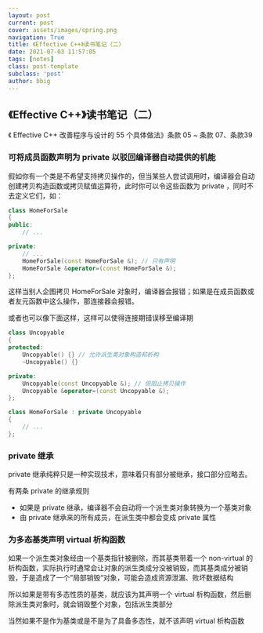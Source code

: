 ```yaml
---
layout: post
current: post
cover: assets/images/spring.png
navigation: True
title: 《Effective C++》读书笔记（二） 
date: 2021-07-03 11:57:05
tags: [notes]
class: post-template
subclass: 'post'
author: bbig
---
```


##  《Effective C++》读书笔记（二）

《 Effective C++ 改善程序与设计的 55 个具体做法》条款 05 ~ 条款 07、条款39



### 可将成员函数声明为 private 以驳回编译器自动提供的机能

假如你有一个类是不希望支持拷贝操作的，但当某些人尝试调用时，编译器会自动创建拷贝构造函数或拷贝赋值运算符，此时你可以令这些函数为 private ，同时不去定义它们，如：

``` c++
class HomeForSale
{
public:
    // ...

private:
    // ...
    HomeForSale(const HomeForSale &); // 只有声明
    HomeForSale &operator=(const HomeForSale &);
};
```

这样当别人企图拷贝 HomeForSale 对象时，编译器会报错；如果是在成员函数或者友元函数中这么操作，那连接器会报错。

或者也可以像下面这样，这样可以使得连接期错误移至编译期

``` c++
class Uncopyable
{
protected:
    Uncopyable() {} // 允许派生类对象构造和析构
    ~Uncopyable() {}

private:
    Uncopyable(const Uncopyable &); // 但阻止拷贝操作
    Uncopyable &operator=(const Uncopyable &);
};

class HomeForSale : private Uncopyable
{
    // ...
};
```



### private 继承

private 继承纯粹只是一种实现技术，意味着只有部分被继承，接口部分应略去。

有两条 private 的继承规则

+ 如果是 private 继承，编译器不会自动将一个派生类对象转换为一个基类对象
+ 由 private 继承来的所有成员，在派生类中都会变成 private 属性



### 为多态基类声明 virtual 析构函数

如果一个派生类对象经由一个基类指针被删除，而其基类带着一个 non-virtual 的析构函数，实际执行时通常会让对象的派生类成分没被销毁，而其基类成分被销毁，于是造成了一个”局部销毁“对象，可能会造成资源泄漏、败坏数据结构

所以如果是带有多态性质的基类，就应该为其声明一个 virtual 析构函数，然后删除派生类对象时，就会销毁整个对象，包括派生类部分

当然如果不是作为基类或是不是为了具备多态性，就不该声明 virtual 析构函数
